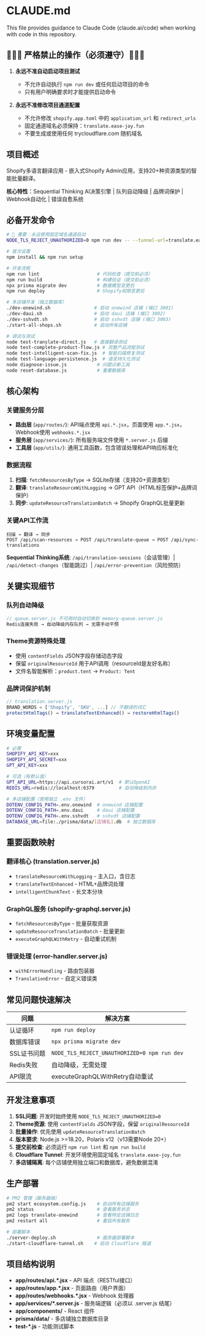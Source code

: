# CLAUDE.md

This file provides guidance to Claude Code (claude.ai/code) when working with code in this repository.

## 🚨🚨🚨 严格禁止的操作（必须遵守）🚨🚨🚨

1. **永远不准自动启动项目测试**
   - 不允许自动执行 `npm run dev` 或任何启动项目的命令
   - 只有用户明确要求时才能提供启动命令

2. **永远不准修改项目通道配置**
   - 不允许修改 `shopify.app.toml` 中的 `application_url` 和 `redirect_urls`
   - 固定通道域名必须保持：`translate.ease-joy.fun`
   - 不要生成或使用任何 trycloudflare.com 随机域名

## 项目概述

Shopify多语言翻译应用 - 嵌入式Shopify Admin应用，支持20+种资源类型的智能批量翻译。

**核心特性**：Sequential Thinking AI决策引擎 | 队列自动降级 | 品牌词保护 | Webhook自动化 | 错误自愈系统

## 必备开发命令

```bash
# 🚨 重要：永远使用固定域名通道启动
NODE_TLS_REJECT_UNAUTHORIZED=0 npm run dev -- --tunnel-url=translate.ease-joy.fun

# 首次设置
npm install && npm run setup

# 开发流程
npm run lint                     # 代码检查（提交前必须）
npm run build                    # 构建验证（提交前必须）
npx prisma migrate dev           # 数据模型变更后
npm run deploy                   # Shopify权限变更后

# 多店铺开发（独立数据库）
./dev-onewind.sh                # 启动 onewind 店铺 (端口 3001)
./dev-daui.sh                   # 启动 daui 店铺 (端口 3002)  
./dev-sshvdt.sh                 # 启动 sshvdt 店铺 (端口 3003)
./start-all-shops.sh            # 启动所有店铺

# 调试与测试
node test-translate-direct.js   # 直接翻译测试
node test-complete-product-flow.js # 完整产品流程测试
node test-intelligent-scan-fix.js  # 智能扫描修复测试
node test-language-persistence.js  # 语言持久化测试
node diagnose-issue.js           # 问题诊断工具
node reset-database.js           # 重置数据库
```

## 核心架构

### 关键服务分层
- **路由层** (`app/routes/`): API端点使用 `api.*.jsx`，页面使用 `app.*.jsx`，Webhook使用 `webhooks.*.jsx`
- **服务层** (`app/services/`): 所有服务端文件使用 `*.server.js` 后缀
- **工具层** (`app/utils/`): 通用工具函数，包含错误处理和API响应标准化

### 数据流程
1. **扫描**: `fetchResourcesByType` → SQLite存储（支持20+资源类型）
2. **翻译**: `translateResourceWithLogging` → GPT API（HTML标签保护+品牌词保护）
3. **同步**: `updateResourceTranslationBatch` → Shopify GraphQL批量更新

### 关键API工作流
```
扫描 → 翻译 → 同步
POST /api/scan-resources → POST /api/translate-queue → POST /api/sync-translations
```

**Sequential Thinking系统**: `/api/translation-sessions`（会话管理）| `/api/detect-changes`（智能跳过）| `/api/error-prevention`（风险预防）

## 关键实现细节

### 队列自动降级
```javascript
// queue.server.js 不可用时自动切换到 memory-queue.server.js
Redis连接失败 → 自动降级内存队列 → 无需手动干预
```

### Theme资源特殊处理
- 使用 `contentFields` JSON字段存储动态字段
- 保留 `originalResourceId` 用于API调用（resourceId是友好名称）
- 文件名智能解析：`product.tent` → `Product: Tent`

### 品牌词保护机制
```javascript
// translation.server.js
BRAND_WORDS = ['Shopify', 'SKU', ...] // 不翻译的词汇
protectHtmlTags() → translateTextEnhanced() → restoreHtmlTags()
```

## 环境变量配置

```bash
# 必需
SHOPIFY_API_KEY=xxx
SHOPIFY_API_SECRET=xxx  
GPT_API_KEY=xxx

# 可选（有默认值）
GPT_API_URL=https://api.cursorai.art/v1  # 默认OpenAI
REDIS_URL=redis://localhost:6379         # 自动降级到内存

# 多店铺配置（使用独立 .env 文件）
DOTENV_CONFIG_PATH=.env.onewind  # onewind 店铺配置
DOTENV_CONFIG_PATH=.env.daui     # daui 店铺配置
DOTENV_CONFIG_PATH=.env.sshvdt   # sshvdt 店铺配置
DATABASE_URL=file:./prisma/data/[店铺名].db  # 独立数据库
```

## 重要函数映射

### 翻译核心 (translation.server.js)
- `translateResourceWithLogging` - 主入口，含日志
- `translateTextEnhanced` - HTML+品牌词处理  
- `intelligentChunkText` - 长文本分块

### GraphQL服务 (shopify-graphql.server.js)
- `fetchResourcesByType` - 批量获取资源
- `updateResourceTranslationBatch` - 批量更新
- `executeGraphQLWithRetry` - 自动重试机制

### 错误处理 (error-handler.server.js)
- `withErrorHandling` - 路由包装器
- `TranslationError` - 自定义错误类

## 常见问题快速解决

| 问题 | 解决方案 |
|------|---------|
| 认证循环 | `npm run deploy` |
| 数据库错误 | `npx prisma migrate dev` |
| SSL证书问题 | `NODE_TLS_REJECT_UNAUTHORIZED=0 npm run dev` |
| Redis失败 | 自动降级，无需处理 |
| API限流 | executeGraphQLWithRetry自动重试 |

## 开发注意事项

1. **SSL问题**: 开发时始终使用 `NODE_TLS_REJECT_UNAUTHORIZED=0`
2. **Theme资源**: 使用 `contentFields` JSON字段，保留 `originalResourceId`
3. **批量操作**: 优先使用 `updateResourceTranslationBatch`
4. **版本要求**: Node.js >=18.20，Polaris v12（v13需要Node 20+）
5. **提交前检查**: 必须运行 `npm run lint` 和 `npm run build`
6. **Cloudflare Tunnel**: 开发环境使用固定域名 `translate.ease-joy.fun`
7. **多店铺隔离**: 每个店铺使用独立端口和数据库，避免数据混淆

## 生产部署

```bash
# PM2 管理（服务器端）
pm2 start ecosystem.config.js    # 启动所有店铺服务
pm2 status                       # 查看服务状态
pm2 logs translate-onewind       # 查看特定店铺日志
pm2 restart all                  # 重启所有服务

# 部署脚本
./server-deploy.sh               # 服务器部署脚本
./start-cloudflare-tunnel.sh    # 启动 Cloudflare 隧道
```

## 项目结构说明

- **app/routes/api.*.jsx** - API 端点（RESTful接口）
- **app/routes/app.*.jsx** - 页面路由（用户界面）
- **app/routes/webhooks.*.jsx** - Webhook 处理器
- **app/services/*.server.js** - 服务端逻辑（必须以 .server.js 结尾）
- **app/components/** - React 组件
- **prisma/data/** - 多店铺独立数据库目录
- **test-*.js** - 功能测试脚本